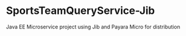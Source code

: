 # SportsTeamQueryService-Jib
Java EE Microservice project using Jib and Payara Micro for distribution 
